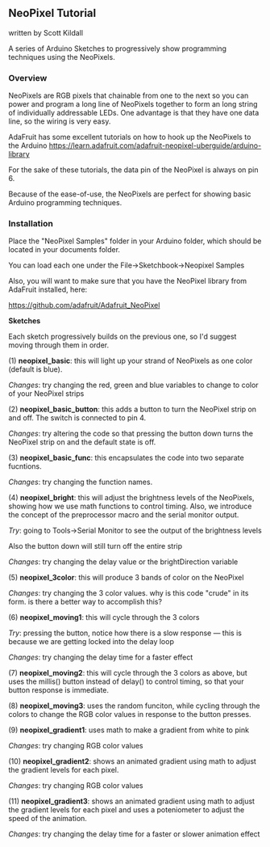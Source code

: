 ## NeoPixel Tutorial

written by Scott Kildall

A series of Arduino Sketches to progressively show programming techniques using the NeoPixels.

### Overview
NeoPixels are RGB pixels that chainable from one to the next so you can power and program a long line of NeoPixels together to form an long string of individually addressable LEDs. One advantage is that they have one data line, so the wiring is very easy.

AdaFruit has some excellent tutorials on how to hook up the NeoPixels to the Arduino
https://learn.adafruit.com/adafruit-neopixel-uberguide/arduino-library

For the sake of these tutorials, the data pin of the NeoPixel is always on pin 6.

Because of the ease-of-use, the NeoPixels are perfect for showing basic Arduino programming techniques.


### Installation
Place the "NeoPixel Samples" folder in your Arduino folder, which should be located in your documents folder.

You can load each one under the File->Sketchbook->Neopixel Samples

Also, you will want to make sure that you have the NeoPixel library from AdaFruit installed, here:

https://github.com/adafruit/Adafruit_NeoPixel

**Sketches**

Each sketch progressively builds on the previous one, so I'd suggest moving through them in order.

(1) **neopixel_basic**: this will light up your strand of NeoPixels as one color (default is blue).

*Changes*: try changing the red, green and blue variables to change to color of your NeoPixel strips

(2) **neopixel_basic_button**: this adds a button to turn the NeoPixel strip on and off. The switch is connected to pin 4. 

*Changes*: try altering the code so that pressing the button down turns the NeoPixel strip on and the default state is off.

(3) **neopixel_basic_func**: this encapsulates the code into two separate fucntions.

*Changes*: try changing the function names.

(4) **neopixel_bright**: this will adjust the brightness levels of the NeoPixels, showing how we use math functions to control timing. Also, we introduce the concept of the preprocessor macro and the serial monitor output. 

*Try*: going to Tools->Serial Monitor to see the output of the brightness levels

Also the button down will still turn off the entire strip

*Changes*: try changing the delay value or the brightDirection variable

(5) **neopixel_3color**: this will produce 3 bands of color on the NeoPixel

*Changes*: try changing the 3 color values. why is this code "crude" in its form. is there a better way to accomplish this?

(6) **neopixel_moving1**: this will cycle through the 3 colors

*Try*: pressing the button, notice how there is a slow response — this is because we are getting locked into the delay loop

*Changes*: try changing the delay time for a faster effect

(7) **neopixel_moving2**: this will cycle through the 3 colors as above, but uses the millis() button instead of delay() to control timing, so that your button response is immediate.

(8) **neopixel_moving3**: uses the random funciton, while cycling through the colors to change the RGB color values in response to the button presses.

(9) **neopixel_gradient1**: uses math to make a gradient from white to pink

*Changes*: try changing RGB color values

(10) **neopixel_gradient2**: shows an animated gradient using math to adjust the gradient levels for each pixel.

*Changes*: try changing RGB color values

(11) **neopixel_gradient3**: shows an animated gradient using math to adjust the gradient levels for each pixel and uses a poteniometer to adjust the speed of the animation.

*Changes*: try changing the delay time for a faster or slower animation effect